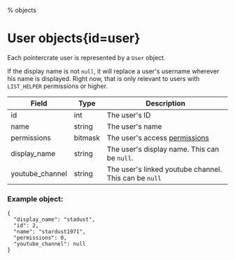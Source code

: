 % objects

<div class='panel fade js-scroll-anim' data-anim='fade'>

# User objects{id=user}

Each pointercrate user is represented by a `User` object.

If the display name is not `null`, it will replace a user's username wherever his name is displayed.
Right now, that is only relevant to users with `LIST_HELPER` permissions or higher.

| Field           | Type    | Description                                                  |
| --------------- | ------- | ------------------------------------------------------------ |
| id              | int     | The user's ID                                                |
| name            | string  | The user's name                                              |
| permissions     | bitmask | The user's access [permissions](/documentation/#permissions) |
| display_name    | string  | The user's display name. This can be `null`.                 |
| youtube_channel | string  | The user's linked youtube channel. This can be `null`        |

### Example object:

```
{
  "display_name": "stadust",
  "id": 2,
  "name": "stardust1971",
  "permissions": 0,
  "youtube_channel": null
}
```

</div>
